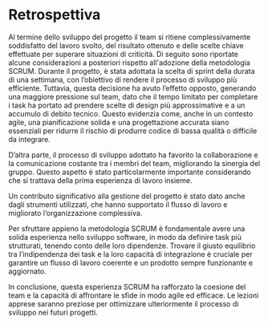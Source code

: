 # Retrospettiva

Al termine dello sviluppo del progetto il team si ritiene complessivamente soddisfatto del lavoro svolto, del risultato ottenuto e delle scelte chiave effettuate per superare situazioni di criticità. Di seguito sono riportate alcune considerazioni a posteriori rispetto all'adozione della metodologia SCRUM.
Durante il progetto, è stata adottata la scelta di sprint della durata di una settimana, con l’obiettivo di rendere il processo di sviluppo più efficiente. Tuttavia, questa decisione ha avuto l’effetto opposto, generando una maggiore pressione sul team, dato che il tempo limitato per completare i task ha portato ad prendere scelte di design più approssimative e a un accumulo di debito tecnico. Questo evidenzia come, anche in un contesto agile, una pianificazione solida e una progettazione accurata siano essenziali per ridurre il rischio di produrre codice di bassa qualità o difficile da integrare.

D’altra parte, il processo di sviluppo adottato ha favorito la collaborazione e la comunicazione costante tra i membri del team, migliorando la sinergia del gruppo. Questo aspetto è stato particolarmente importante considerando che si trattava della prima esperienza di lavoro insieme.

Un contributo significativo alla gestione del progetto è stato dato anche dagli strumenti utilizzati, che hanno supportato il flusso di lavoro e migliorato l’organizzazione complessiva.

Per sfruttare appieno la metodologia SCRUM è fondamentale avere una solida esperienza nello sviluppo software, in modo da definire task più strutturati, tenendo conto delle loro dipendenze. Trovare il giusto equilibrio tra l’indipendenza dei task e la loro capacità di integrazione è cruciale per garantire un flusso di lavoro coerente e un prodotto sempre funzionante e aggiornato.

In conclusione, questa esperienza SCRUM ha rafforzato la coesione del team e la capacità di affrontare le sfide in modo agile ed efficace. Le lezioni apprese saranno preziose per ottimizzare ulteriormente il processo di sviluppo nei futuri progetti.


